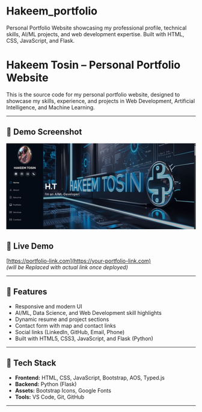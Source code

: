 # Hakeem_portfolio
Personal Portfolio Website showcasing my professional profile, technical skills, AI/ML projects, and web development expertise. Built with HTML, CSS, JavaScript, and Flask.

# Hakeem Tosin – Personal Portfolio Website

This is the source code for my personal portfolio website, designed to showcase my skills, experience, and projects in Web Development, Artificial Intelligence, and Machine Learning.

---

## 📸 Demo Screenshot

[![Portfolio Screenshot](assets/img/shot1.jpg)](assets/img/shot2.jpg)


## 🔗 Live Demo

[https://portfolio-link.com](https://your-portfolio-link.com)  
_(will be Replaced with actual link once deployed)_

---

## 📌 Features

- Responsive and modern UI
- AI/ML, Data Science, and Web Development skill highlights
- Dynamic resume and project sections
- Contact form with map and contact links
- Social links (LinkedIn, GitHub, Email, Phone)
- Built with HTML5, CSS3, JavaScript, and Flask (Python)

---

## 🧰 Tech Stack

- **Frontend:** HTML, CSS, JavaScript, Bootstrap, AOS, Typed.js  
- **Backend:** Python (Flask)  
- **Assets:** Bootstrap Icons, Google Fonts  
- **Tools:** VS Code, Git, GitHub

---


